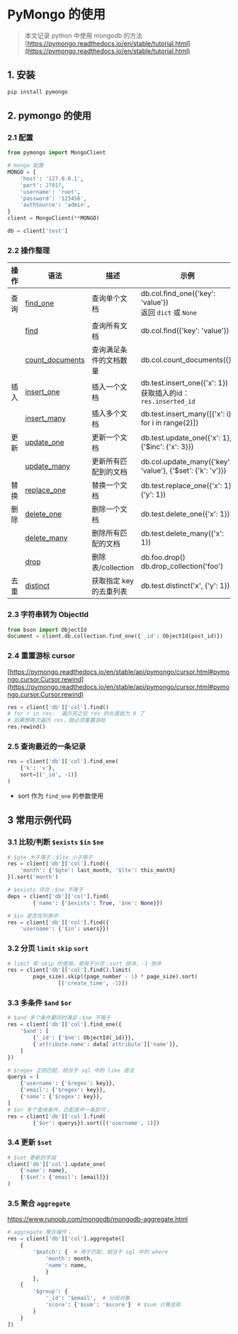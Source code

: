 # PyMongo 的使用

> 本文记录 python 中使用 mongodb 的方法  
> [https://pymongo.readthedocs.io/en/stable/tutorial.html](https://pymongo.readthedocs.io/en/stable/tutorial.html)

## 1. 安装
```bash
pip install pymongo
```

## 2. pymongo 的使用

### 2.1 配置
```python
from pymongo import MongoClient

# mongo 配置
MONGO = {
    'host': '127.0.0.1',
    'port': 27017,
    'username': 'root',
    'password': '123456',
    'authSource': 'admin',
}
client = MongoClient(**MONGO)

db = client['test']
```

### 2.2 操作整理
| 操作 | 语法 | 描述 | 示例 |
| --- | --- | --- | --- |
| 查询 | [find_one](https://pymongo.readthedocs.io/en/stable/api/pymongo/collection.html#pymongo.collection.Collection.find_one) | 查询单个文档 | db.col.find_one({'key': 'value'})<br>返回 `dict` 或 `None`|
|  | [find](https://pymongo.readthedocs.io/en/stable/api/pymongo/collection.html#pymongo.collection.Collection.find) | 查询所有文档 | db.col.find({'key': 'value'}) |
|  | [count_documents](https://pymongo.readthedocs.io/en/stable/api/pymongo/collection.html#pymongo.collection.Collection.count_documents) | 查询满足条件的文档数量 | db.col.count_documents({}) |
| 插入 | [insert_one](https://pymongo.readthedocs.io/en/stable/api/pymongo/collection.html#pymongo.collection.Collection.insert_one) | 插入一个文档 | db.test.insert_one({'x': 1})<br>获取插入的id：`res.inserted_id` |
|  | [insert_many](https://pymongo.readthedocs.io/en/stable/api/pymongo/collection.html#pymongo.collection.Collection.insert_many) | 插入多个文档 | db.test.insert_many([{'x': i} for i in range(2)]) |
| 更新 | [update_one](https://pymongo.readthedocs.io/en/stable/api/pymongo/collection.html#pymongo.collection.Collection.update_one) | 更新一个文档 | db.test.update_one({'x': 1}, {'$inc': {'x': 3}}) |
|  | [update_many](https://pymongo.readthedocs.io/en/stable/api/pymongo/collection.html#pymongo.collection.Collection.update_many) | 更新所有匹配到的文档 | db.col.update_many({'key': 'value'}, {'$set': {'k': 'v'}}) |
| 替换 | [replace_one](https://pymongo.readthedocs.io/en/stable/api/pymongo/collection.html#pymongo.collection.Collection.replace_one) | 替换一个文档 | db.test.replace_one({'x': 1}, {'y': 1}) |
| 删除 | [delete_one](https://pymongo.readthedocs.io/en/stable/api/pymongo/collection.html#pymongo.collection.Collection.delete_one) | 删除一个文档 | db.test.delete_one({'x': 1}) |
|  | [delete_many](https://pymongo.readthedocs.io/en/stable/api/pymongo/collection.html#pymongo.collection.Collection.delete_many) | 删除所有匹配的文档 | db.test.delete_many({'x': 1}) |
|  | [drop](https://pymongo.readthedocs.io/en/stable/api/pymongo/collection.html#pymongo.collection.Collection.drop) | 删除表/collection | db.foo.drop()<br>db.drop_collection('foo') |
| 去重 | [distinct](https://pymongo.readthedocs.io/en/stable/api/pymongo/collection.html#pymongo.collection.Collection.distinct) | 获取指定 key 的去重列表 | db.test.distinct('x', {'y': 1}) |

### 2.3 字符串转为 ObjectId
```python
from bson import ObjectId
document = client.db.collection.find_one({'_id': ObjectId(post_id)})
```

### 2.4 重置游标 cursor
[https://pymongo.readthedocs.io/en/stable/api/pymongo/cursor.html#pymongo.cursor.Cursor.rewind](https://pymongo.readthedocs.io/en/stable/api/pymongo/cursor.html#pymongo.cursor.Cursor.rewind)

```python
res = client['db']['col'].find()
# for r in res:  遍历完之后 res 的长度就为 0 了
# 如果想再次遍历 res，就必须重置游标
res.rewind()
```

### 2.5 查询最近的一条记录
```python
res = client['db']['col'].find_one(
    {'k': 'v'},
    sort=[('_id', -1)]
)
```
- sort 作为 `find_one` 的参数使用


## 3 常用示例代码

### 3.1 比较/判断 `$exists` `$in` `$ne`
```python
# $gte 大于等于；$lte 小于等于
res = client['db']['col'].find({
    'month': {'$gte': last_month, '$lte': this_month}
}).sort('month')

# $exists 存在；$ne 不等于
deps = client['db']['col'].find(
        {'name': {'$exists': True, '$ne': None}})

# $in 是否在列表中
res = client['db']['col'].find({
    'username': {'$in': users}})
```

### 3.2 分页 `limit` `skip` `sort`
```python
# limit 和 skip 的使用，常用于分页；sort 排序，-1 倒序
res = client['db']['col'].find().limit(
        page_size).skip((page_number - 1) * page_size).sort(
                [('create_time', -1)])
```

### 3.3 多条件 `$and` `$or`
```python
# $and 多个条件要同时满足；$ne 不等于
res = client['db']['col'].find_one({
    '$and': [
        {'_id': {'$ne': ObjectId(_id)}},
        {'attribute.name': data['attribute']['name']},
    ]
})

# $regex 正则匹配，相当于 sql 中的 like 语法
querys = [
    {'username': {'$regex': key}},
    {'email': {'$regex': key}},
    {'name': {'$regex': key}},
]
# $or 多个查询条件，匹配其中一条即可；
res = client['db']['col'].find(
        {'$or': querys}).sort([('username', 1)])
```

### 3.4 更新 `$set`
```python
# $set 更新的字段
client['db']['col'].update_one(
    {'name': name},
    {'$set': {'email': [email]}}
)
```

### 3.5 聚合 `aggregate`
https://www.runoob.com/mongodb/mongodb-aggregate.html
```python
# aggregate 聚合操作；
res = client['db']['col'].aggregate([
    {
        '$match': {  # 用于匹配，相当于 sql 中的 where
            'month': month,
            'name': name,
            }
        },
    {
        '$group': {
            '_id': '$email',  # 分组对象
            'score': {'$sum': '$score'}  # $sum 计算总和
        }
    }
])
```
